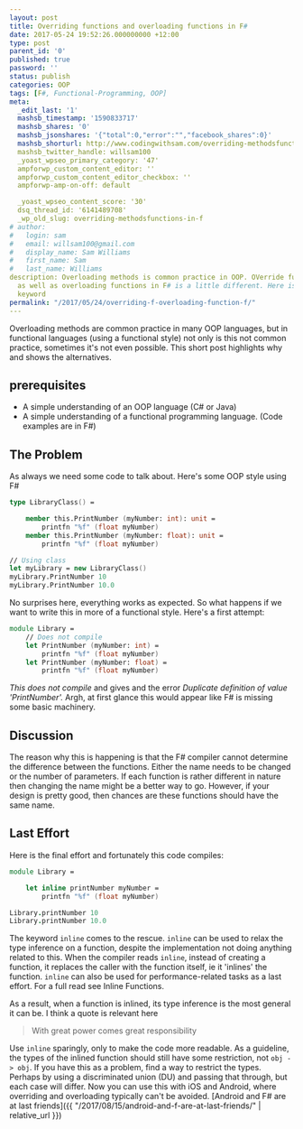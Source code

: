 ```yaml
---
layout: post
title: Overriding functions and overloading functions in F#
date: 2017-05-24 19:52:26.000000000 +12:00
type: post
parent_id: '0'
published: true
password: ''
status: publish
categories: OOP
tags: [F#, Functional-Programming, OOP]
meta:
  _edit_last: '1'
  mashsb_timestamp: '1590833717'
  mashsb_shares: '0'
  mashsb_jsonshares: '{"total":0,"error":"","facebook_shares":0}'
  mashsb_shorturl: http://www.codingwithsam.com/overriding-methodsfunctions-in-f/
  mashsb_twitter_handle: willsam100
  _yoast_wpseo_primary_category: '47'
  ampforwp_custom_content_editor: ''
  ampforwp_custom_content_editor_checkbox: ''
  ampforwp-amp-on-off: default

  _yoast_wpseo_content_score: '30'
  dsq_thread_id: '6141489708'
  _wp_old_slug: overriding-methodsfunctions-in-f
# author:
#   login: sam
#   email: willsam100@gmail.com
#   display_name: Sam Williams
#   first_name: Sam
#   last_name: Williams
description: Overloading methods is common practice in OOP. OVerride functions,
  as well as overloading functions in F# is a little different. Here is the needed
  keyword
permalink: "/2017/05/24/overriding-f-overloading-function-f/"
---
```

Overloading methods are common practice in many OOP languages, but in functional languages (using a functional style) not only is this not common practice, sometimes it's not even possible. This short post highlights why and shows the alternatives.

## prerequisites
- A simple understanding of an OOP language (C# or Java)
- A simple understanding of a functional programming language. (Code examples are in F#)

## The Problem
As always we need some code to talk about. Here's some OOP style using F#
```fsharp
type LibraryClass() = 

    member this.PrintNumber (myNumber: int): unit = 
        printfn "%f" (float myNumber)
    member this.PrintNumber (myNumber: float): unit = 
        printfn "%f" (float myNumber)

// Using class
let myLibrary = new LibraryClass()
myLibrary.PrintNumber 10
myLibrary.PrintNumber 10.0
```


No surprises here, everything works as expected. So what happens if we want to write this in more of a functional style. Here's a first attempt:

```fsharp
module Library = 
    // Does not compile
    let PrintNumber (myNumber: int) = 
        printfn "%f" (float myNumber)
    let PrintNumber (myNumber: float) = 
        printfn "%f" (float myNumber)
```

<em>This does not compile</em> and gives and the error <em>Duplicate definition of value 'PrintNumber'.</em> Argh, at first glance this would appear like F# is missing some basic machinery.

## Discussion
The reason why this is happening is that the F# compiler cannot determine the difference between the functions. Either the name needs to be changed or the number of parameters. If each function is rather different in nature then changing the name might be a better way to go. However, if your design is pretty good, then chances are these functions should have the same name.

## Last Effort
Here is the final effort and fortunately this code compiles:


```fsharp
module Library = 

    let inline printNumber myNumber = 
        printfn "%f" (float myNumber)

Library.printNumber 10
Library.printNumber 10.0
```

The keyword ```inline``` comes to the rescue. ```inline``` can be used to relax the type inference on a function, despite the implementation not doing anything related to this. When the compiler reads ```inline```, instead of creating a function, it replaces the caller with the function itself, ie it 'inlines' the function. ```inline``` can also be used for performance-related tasks as a last effort. For a full read see <a title="https://docs.microsoft.com/en-us/dotnet/articles/fsharp/language-reference/functions/inline-functions">Inline Functions</a>.

As a result, when a function is inlined, its type inference is the most general it can be. I think a quote is relevant here
<blockquote>With great power comes great responsibility</blockquote>

Use ```inline``` sparingly, only to make the code more readable. As a guideline, the types of the inlined function should still have some restriction, not ```obj -> obj```. If you have this as a problem, find a way to restrict the types. Perhaps by using a discriminated union (DU) and passing that through, but each case will differ.
Now you can use this with iOS and Android, where overriding and overloading typically can't be avoided. [Android and F# are at last friends]({{ "/2017/08/15/android-and-f-are-at-last-friends/" | relative_url }})
